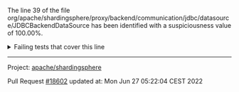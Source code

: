 The line 39 of the file org/apache/shardingsphere/proxy/backend/communication/jdbc/datasource/JDBCBackendDataSource has been identified with a suspiciousness value of 100.00%.

<details>
     <summary>Failing tests that cover this line</summary>

- `org.apache.shardingsphere.proxy.backend.text.admin.opengauss.OpenGaussSelectDatabaseExecutorTest#assertExecute`
</details>

***

Project: [apache/shardingsphere](https://github.com/apache/shardingsphere)

Pull Request [#18602](https://github.com/apache/shardingsphere/pull/18602) updated at: Mon Jun 27 05:22:04 CEST 2022